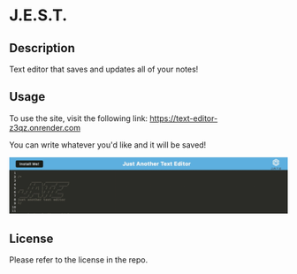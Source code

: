 # J.E.S.T.

## Description

 Text editor that saves and updates all of your notes!


## Usage

To use the site, visit the following link: https://text-editor-z3qz.onrender.com

You can write whatever you'd like and it will be saved!

![screenshot](screenshot.png)

## License

Please refer to the license in the repo.
